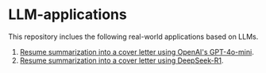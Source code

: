# LLM-applications

This repository inclues the following real-world applications based on LLMs.

1. [Resume summarization into a cover letter using OpenAI's GPT-4o-mini](https://github.com/samuel-sousa/LLM-applications/blob/main/resume_summarization_gpt-4o-mini.ipynb).
2. [Resume summarization into a cover letter using DeepSeek-R1](https://github.com/samuel-sousa/LLM-applications/blob/main/resume_summarization_deepseek.ipynb).
